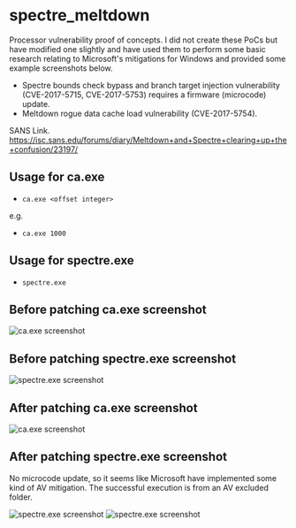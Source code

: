 # spectre_meltdown

Processor vulnerability proof of concepts. I did not create these PoCs but have modified one slightly and have used them to perform some basic research relating to Microsoft's mitigations for Windows and provided some example screenshots below.

- Spectre bounds check bypass and branch target injection vulnerability (CVE-2017-5715, CVE-2017-5753) requires a firmware (microcode) update.
- Meltdown rogue data cache load vulnerability (CVE-2017-5754).

SANS Link. https://isc.sans.edu/forums/diary/Meltdown+and+Spectre+clearing+up+the+confusion/23197/

## Usage for ca.exe
- `ca.exe <offset integer>`

e.g. 
- `ca.exe 1000`

## Usage for spectre.exe
- `spectre.exe`

## Before patching ca.exe screenshot

![ca.exe screenshot](https://github.com/bao7uo/spectre_meltdown/raw/master/images/ca_screenshot.png)

## Before patching spectre.exe screenshot

![spectre.exe screenshot](https://github.com/bao7uo/spectre_meltdown/raw/master/images/spectre_screenshot.png)

## After patching ca.exe screenshot

![ca.exe screenshot](https://github.com/bao7uo/spectre_meltdown/raw/master/images/ca_after_screenshot.png)

## After patching spectre.exe screenshot

No microcode update, so it seems like Microsoft have implemented some kind of AV mitigation. The successful execution is from an AV excluded folder.

![spectre.exe screenshot](https://github.com/bao7uo/spectre_meltdown/raw/master/images/spectre_after_screenshot.png)
![spectre.exe screenshot](https://github.com/bao7uo/spectre_meltdown/raw/master/images/spectre_av_screenshot.png)
